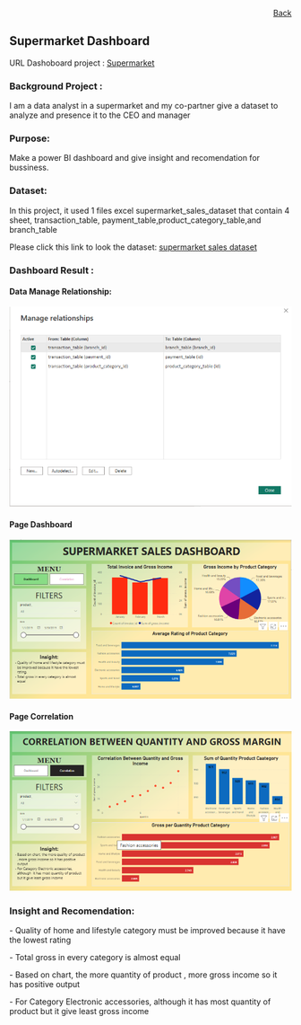 <p align="right"> <a href="https://achmadirfana.github.io/portofolio/portfolio-supermarket.html">Back</a></p>

<h2> Supermarket Dashboard </h2>
<p> URL Dashoboard project : <a href="https://app.powerbi.com/view?r=eyJrIjoiZWEzZGFlZTctYjgyMi00M2Y4LTgxMzAtMDhlY2FhNGVkYjk0IiwidCI6ImRmODY3OWNkLWE4MGUtNDVkOC05OWFjLWM4M2VkN2ZmOTVhMCJ9">Supermarket</a></p>
<h3> Background Project :</h3>
<p>I am a data analyst in a supermarket and my co-partner give a dataset to analyze and presence it to the CEO and manager</p>
<h3>Purpose:</h3>
<p>Make a power BI dashboard and give insight and recomendation for bussiness. </p>
<h3>Dataset:</h3>
<p>In this project, it used 1 files excel supermarket_sales_dataset that contain 4 sheet, transaction_table, payment_table,product_category_table,and branch_table </p>
<p> Please click this link to look the dataset: <a href="https://docs.google.com/spreadsheets/d/1EMQA-mbT9WaHsyl9ZqNQD6ba1GnjiueX/edit?usp=sharing&ouid=117100138167330558044&rtpof=true&sd=true">supermarket sales dataset</a></p>
<h3>Dashboard Result :</h3>
<h4>Data Manage Relationship:</h4>
<p align="center"> 
<img src="supermarket3.png" class="img-fluid" alt="">  
</p>
<h4>Page Dashboard</h4>
<p align="center"> 
<img src="supermarket1.png" class="img-fluid" alt="">  
</p>
<h4>Page Correlation</h4>
<p align="center"> 
<img src="supermarket2.png" class="img-fluid" alt="">  
</p>
<h3>Insight and Recomendation:</h3>
<p> - Quality of home and lifestyle category must be improved because it have the lowest rating </p>
<p> - Total gross in every category is almost equal </p>
<p> - Based on chart, the more quantity of product , more gross income so it has positive output </p>
<p> - For Category Electronic accessories, although  it has most quantity of product but it give least gross income </p>
